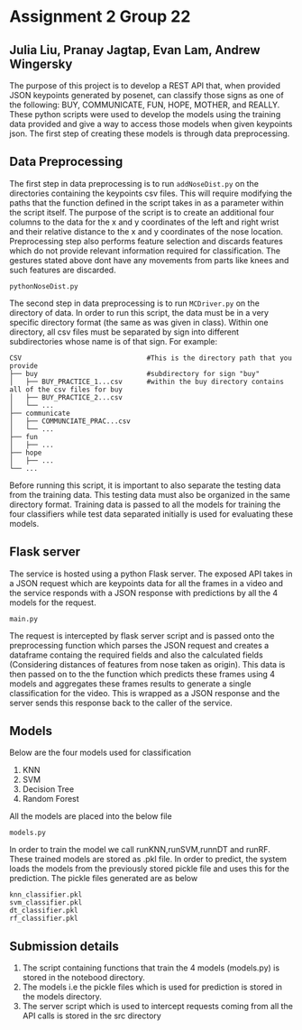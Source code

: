 # Assignment 2 Group 22
## Julia Liu, Pranay Jagtap, Evan Lam, Andrew Wingersky

The purpose of this project is to develop a REST API that, when provided JSON keypoints generated by posenet, can classify those signs as one of the following: BUY, COMMUNICATE, FUN, HOPE, MOTHER, and REALLY. These python scripts were used to develop the models using the training data provided and give a way to access those models when given keypoints json. The first step of creating these models is through data preprocessing.

## Data Preprocessing
The first step in data preprocessing is to run ```addNoseDist.py``` on the directories containing the keypoints csv files. This will require modifying the paths that the function defined in the script takes in as a parameter within the script itself. The purpose of the script is to create an additional four columns to the data for the x and y coordinates of the left and right wrist and their relative distance to the x and y coordinates of the nose location.
Preprocessing step also performs feature selection and discards features which do not provide relevant information required for classification. The gestures stated above dont have any movements from parts like knees and such features are discarded. 
```
pythonNoseDist.py
```
The second step in data preprocessing is to run ```MCDriver.py``` on the directory of data. In order to run this script, the data must be in a very specific directory format (the same as was given in class). Within one directory, all csv files must be separated by sign into different subdirectories whose name is of that sign. For example:
```
CSV                               #This is the directory path that you provide
├── buy                           #subdirectory for sign "buy"
│   ├── BUY_PRACTICE_1...csv      #within the buy directory contains all of the csv files for buy
│   ├── BUY_PRACTICE_2...csv      
│   └── ... 
├── communicate             
│   ├── COMMUNCIATE_PRAC...csv     
│   └── ... 
├── fun                 
│   ├── ...
├── hope                  
│   ├── ...
└── ...
```
Before running this script, it is important to also separate the testing data from the training data. This testing data must also be organized in the same directory format. 
Training data is passed to all the models for training the four classifiers while test data separated initially is used for evaluating these models.

## Flask server
The service is hosted using a python Flask server. The exposed API takes in a JSON request which are keypoints data for all the frames in a video and the service responds with a JSON response with predictions by all the 4 models for the request.
```
main.py
```
The request is intercepted by flask server script and is passed onto the preprocessing function which parses the JSON request and creates a dataframe containg the required fields and also the calculated fields (Considering distances of features from nose taken as origin). This data is then passed on to the the function which predicts these frames using 4 models and aggregates these frames results to generate a single classification for the video. This is wrapped as a JSON response and the server sends this response back to the caller of the service.

## Models
Below are the four models used for classification
1. KNN 
2. SVM
3. Decision Tree
4. Random Forest

All the models are placed into the below file
```
models.py
```
In order to train the model we call runKNN,runSVM,runnDT and runRF. These trained models are stored as .pkl file. In order to predict, the system loads the models from the previously stored pickle file and uses this for the prediction.
The pickle files generated are as below
```
knn_classifier.pkl
svm_classifier.pkl
dt_classifier.pkl
rf_classifier.pkl
```

## Submission details

1. The script containing functions that train the 4  models (models.py) is stored in the notebood directory.
2. The models i.e the pickle files which is used for prediction is stored in the models directory.
3. The server script which is used to intercept requests coming from all the API calls is stored in the src directory
 
